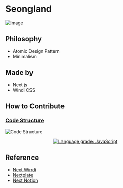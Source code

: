 # Seongland

![image](https://user-images.githubusercontent.com/27716524/153127047-f2b9f817-650b-4b26-8b1f-9d093b7ca7e1.png)


## Philosophy

- Atomic Design Pattern
- Minimalism

## Made by

- Next js
- Windi CSS



## How to Contribute
### [Code Structure](https://app.codesee.io/maps/public/69f7dc50-7824-11ec-9a06-254b579c0ec0)
![Code Structure](https://user-images.githubusercontent.com/27716524/153126956-5aab4f44-066a-4666-a147-fedb4d15a238.png)

<p align="center">
  <a href="https://lgtm.com/projects/g/seongland/seongland/context:javascript"><img alt="Language grade: JavaScript" src="https://img.shields.io/lgtm/grade/javascript/g/seongland/seongland.svg?logo=lgtm&logoWidth=18"/></a>
<p>


## Reference

- [Next Windi](https://github.com/seonglae/next-windicss)
- [Nextplate](https://github.com/seonglae/nextra)
- [Next Notion](https://github.com/transitive-bullshit/nextjs-notion-starter-kit)
